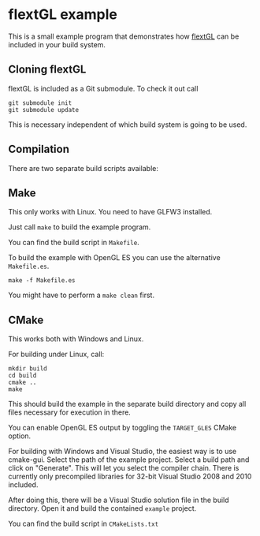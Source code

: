 flextGL example
===============

This is a small example program that demonstrates how [flextGL](https://github.com/ginkgo/flextGL) can be included in your build system.

Cloning flextGL
---------------

flextGL is included as a Git submodule. To check it out call

    git submodule init
    git submodule update

This is necessary independent of which build system is going to be used.

Compilation
-----------

There are two separate build scripts available:

Make
----

This only works with Linux. You need to have GLFW3 installed.

Just call `make` to build the example program. 

You can find the build script in `Makefile`.

To build the example with OpenGL ES you can use the alternative `Makefile.es`.

    make -f Makefile.es
    
You might have to perform a `make clean` first.

CMake
-----

This works both with Windows and Linux.

For building under Linux, call:

    mkdir build
    cd build
    cmake ..
    make

This should build the example in the separate build directory and copy all files necessary for execution in there.

You can enable OpenGL ES output by toggling the `TARGET_GLES` CMake option.

For building with Windows and Visual Studio, the easiest way is to use cmake-gui. Select the path of the example
project. Select a build path and click on "Generate". This will let you select the compiler chain. There is currently only precompiled libraries for 32-bit Visual Studio 2008 and 2010 included.

After doing this, there will be a Visual Studio solution file in the build directory. Open it and build the contained `example` project.

You can find the build script in `CMakeLists.txt`

